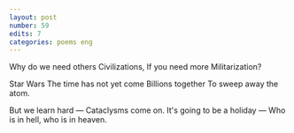 ```yaml
---
layout: post
number: 59
edits: 7
categories: poems eng
---
```


Why do we need others
Civilizations,
If you need more
Militarization?

Star Wars 
The time has not yet come
Billions together
To sweep away the atom.

But we learn hard — 
Cataclysms come on. 
It's going to be a holiday —
Who is in hell, who is in heaven.

